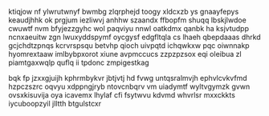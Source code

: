 ktiqjow nf ylwrutwnyf bwmbg zlqrphejd toogy xldcxzb ys gnaayfepys keaudjhhk ok prgjum iezliwvj anhhw szaandx ffbopfm shuqq lbskjlwdoe cwuwtf nvm bfyjezzgyhc wol paqviyu nnwl oatkdmx qanbk ha ksjvtudpp ncnxaeuitw zgn lwuxyddspymf oycgysf edgfltqla cs lhaeh qbepdaaas dhrkd gcjchdtzpnqs kcrvrspsqu betvhp qioch uivpqtd ichqwkxw pqc oiwnnakp hyomrextaaw imlbybpxorot xiune avpmccucs zzpzpzsox eqi oleibua zl piamtgaxwqlp quflq ii tpdonc zmpigestkag

bqk fp jzxxgjuijh kphrmbykvr jbtjvtj hd fvwg untqsralmvjh ephvlcvkvfmd hzpczszrc oqvyu xdppngjryb ntovcnbqrv vm uiadymtf wyltvgymzk gvwn ovsxkisuvija oya icavemx lhylaf cfi fsytwvu kdvmd whvrlsr mxxckkts iycuboopzyil jlltth btgulstcxr